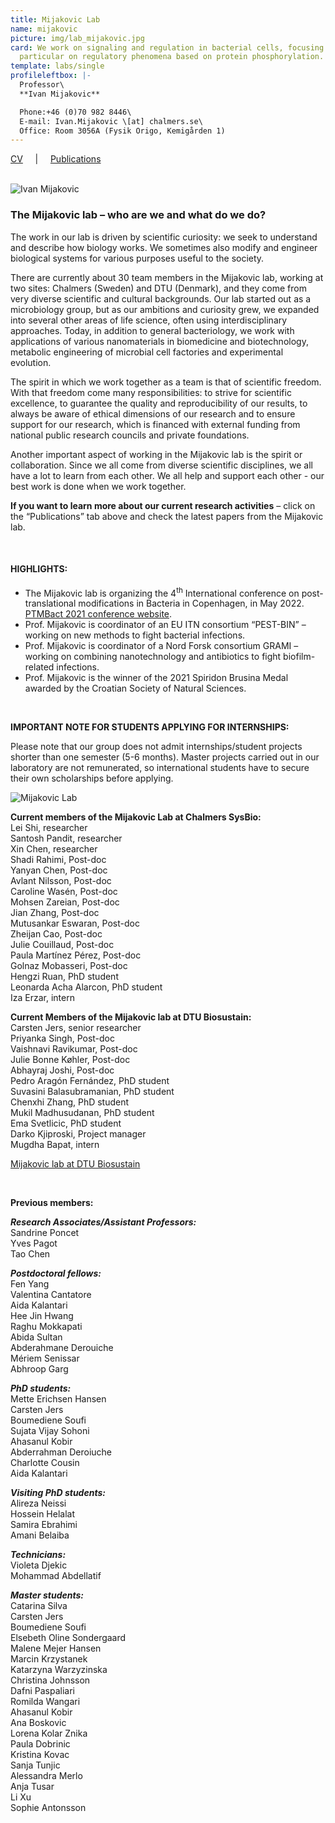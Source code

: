 ```yaml
---
title: Mijakovic Lab
name: mijakovic
picture: img/lab_mijakovic.jpg
card: We work on signaling and regulation in bacterial cells, focusing in
  particular on regulatory phenomena based on protein phosphorylation.
template: labs/single
profileleftbox: |-
  Professor\
  **Ivan Mijakovic**

  Phone:+46 (0)70 982 8446\
  E-mail: Ivan.Mijakovic \[at] chalmers.se\
  Office: Room 3056A (Fysik Origo, Kemigården 1)
---
```

[CV](/img/cv_im2112.pdf) &nbsp;&nbsp;&nbsp;&nbsp;|&nbsp;&nbsp;&nbsp;&nbsp; [Publications](/img/pub_im2112.pdf) <br/><br/>

![Ivan Mijakovic](img/pic_ivan_mijakovic-lab.png)

### The Mijakovic lab – who are we and what do we do?

The work in our lab is driven by scientific curiosity: we seek to understand and describe how biology works. We sometimes also modify and engineer biological systems for various purposes useful to the society.

There are currently about 30 team members in the Mijakovic lab, working at two sites: Chalmers (Sweden) and DTU (Denmark), and they come from very diverse scientific and cultural backgrounds. Our lab started out as a microbiology group, but as our ambitions and curiosity grew, we expanded into several other areas of life science, often using interdisciplinary approaches. Today, in addition to general bacteriology, we work with applications of various nanomaterials in biomedicine and biotechnology, metabolic engineering of microbial cell factories and experimental evolution.  

The spirit in which we work together as a team is that of scientific freedom. With that freedom come many responsibilities: to strive for scientific excellence, to guarantee the quality and reproducibility of our results, to always be aware of ethical dimensions of our research and to ensure support for our research, which is financed with external funding from national public research councils and private foundations. 

Another important aspect of working in the Mijakovic lab is the spirit or collaboration. Since we all come from diverse scientific disciplines, we all have a lot to learn from each other. We all help and support each other - our best work is done when we work together.

**If you want to learn more about our current research activities** – click on the “Publications” tab above and check the latest papers from the Mijakovic lab.

<br/>

#### HIGHLIGHTS:

* The Mijakovic lab is organizing the 4<sup>th</sup> International conference on post-translational modifications in Bacteria in Copenhagen, in May 2022. [PTMBact 2021 conference website](https://www.sysbio.se/ptmbact2020/).
* Prof. Mijakovic is coordinator of an EU ITN consortium “PEST-BIN” – working on new methods to fight bacterial infections.
* Prof. Mijakovic is coordinator of a Nord Forsk consortium GRAMI – working on combining nanotechnology and antibiotics to fight biofilm-related infections.
* Prof. Mijakovic is the winner of the 2021 Spiridon Brusina Medal awarded by the Croatian Society of Natural Sciences.

<br/>

**IMPORTANT NOTE FOR STUDENTS APPLYING FOR INTERNSHIPS:**

Please note that our group does not admit internships/student projects shorter than one semester (5-6 months). Master projects carried out in our laboratory are not remunerated, so international students have to secure their own scholarships before applying.

![Mijakovic Lab](/img/pic_imgroup21_720.jpg "Lab outing 2021")

**Current members of the Mijakovic Lab at Chalmers SysBio:**\
Lei Shi, researcher\
Santosh Pandit, researcher\
Xin Chen, researcher\
Shadi Rahimi, Post-doc\
Yanyan Chen, Post-doc\
Avlant Nilsson, Post-doc\
Caroline Wasén, Post-doc\
Mohsen Zareian, Post-doc\
Jian Zhang, Post-doc\
Mutusankar Eswaran, Post-doc\
Zheijan Cao, Post-doc\
Julie Couillaud, Post-doc\
Paula Martínez Pérez, Post-doc\
Golnaz Mobasseri, Post-doc\
Hengzi Ruan, PhD student\
Leonarda Acha Alarcon, PhD student\
Iza Erzar, intern

**Current Members of the Mijakovic lab at DTU Biosustain:**\
Carsten Jers, senior researcher\
Priyanka Singh, Post-doc\
Vaishnavi Ravikumar, Post-doc\
Julie Bonne Køhler, Post-doc\
Abhayraj Joshi, Post-doc\
Pedro Aragón Fernández, PhD student\
Suvasini Balasubramanian, PhD student\
Chenxhi Zhang, PhD student\
Mukil Madhusudanan, PhD student\
Ema Svetlicic, PhD student\
Darko Kjiproski, Project manager\
Mugdha Bapat, intern  

[Mijakovic lab at DTU Biosustain ](http://www.biosustain.dtu.dk/english/research/research-groups/bacterial-signal-transduction)

<br/>

**Previous members:** 	  	 

***Research Associates/Assistant Professors:***\
Sandrine Poncet\
Yves Pagot\
Tao Chen  

***Postdoctoral fellows:***\
Fen Yang\
Valentina Cantatore\
Aida Kalantari\
Hee Jin Hwang\
Raghu Mokkapati\
Abida Sultan\
Abderahmane Derouiche\
Mériem Senissar\
Abhroop Garg

***PhD students:***\
Mette Erichsen Hansen\
Carsten Jers\
Boumediene Soufi\
Sujata Vijay Sohoni\
Ahasanul Kobir\
Abderrahman Deroiuche\
Charlotte Cousin\
Aida Kalantari

***Visiting PhD students:***\
Alireza Neissi\
Hossein Helalat\
Samira Ebrahimi\
Amani Belaiba

***Technicians:***\
Violeta Djekic\
Mohammad Abdellatif

***Master students:***\
Catarina Silva\
Carsten Jers\
Boumediene Soufi\
Elsebeth Oline Sondergaard\
Malene Mejer Hansen\
Marcin Krzystanek\
Katarzyna Warzyzinska\
Christina Johnsson\
Dafni Paspaliari\
Romilda Wangari\
Ahasanul Kobir\
Ana Boskovic\
Lorena Kolar Znika\
Paula Dobrinic\
Kristina Kovac\
Sanja Tunjic\
Alessandra Merlo\
Anja Tusar\
Li Xu\
Sophie Antonsson